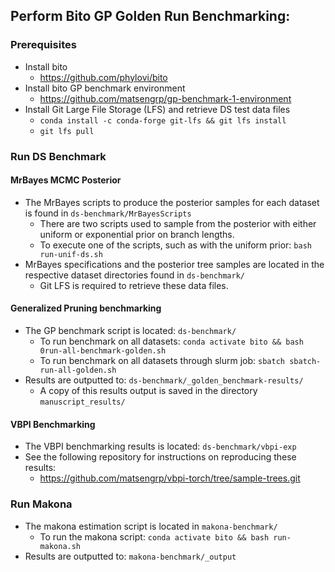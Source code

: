 ## Perform Bito GP Golden Run Benchmarking:
### Prerequisites
- Install bito  
  - https://github.com/phylovi/bito
- Install bito GP benchmark environment
  - https://github.com/matsengrp/gp-benchmark-1-environment
- Install Git Large File Storage (LFS) and retrieve DS test data files
  - `conda install -c conda-forge git-lfs && git lfs install`
  - `git lfs pull`
### Run DS Benchmark
#### MrBayes MCMC Posterior
- The MrBayes scripts to produce the posterior samples for each dataset is found in `ds-benchmark/MrBayesScripts`
  - There are two scripts used to sample from the posterior with either uniform or exponential prior on branch lengths.
  - To execute one of the scripts, such as with the uniform prior: `bash run-unif-ds.sh`
- MrBayes specifications and the posterior tree samples are located in the respective dataset directories found in `ds-benchmark/`
  - Git LFS is required to retrieve these data files.
#### Generalized Pruning benchmarking
- The GP benchmark script is located: `ds-benchmark/`
  - To run benchmark on all datasets: `conda activate bito && bash 0run-all-benchmark-golden.sh`
  - To run benchmark on all datasets through slurm job: `sbatch sbatch-run-all-golden.sh`
- Results are outputted to: `ds-benchmark/_golden_benchmark-results/`
  - A copy of this results output is saved in the directory `manuscript_results/`
#### VBPI Benchmarking
- The VBPI benchmarking results is located: `ds-benchmark/vbpi-exp`
- See the following repository for instructions on reproducing these results:
  - https://github.com/matsengrp/vbpi-torch/tree/sample-trees.git
### Run Makona
- The makona estimation script is located in `makona-benchmark/`
  - To run the makona script: `conda activate bito && bash run-makona.sh`
- Results are outputted to: `makona-benchmark/_output` 

